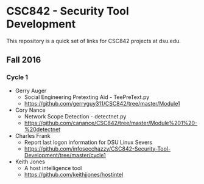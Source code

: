 # CSC842 - Security Tool Development

This repository is a quick set of links for CSC842 projects at dsu.edu.

## Fall 2016

### Cycle 1

- Gerry Auger
  - Social Engineering Pretexting Aid - TeePreText.py 
  - https://github.com/gerryguy311/CSC842/tree/master/Module1
- Cory Nance
  - Network Scope Detection - detectnet.py
  - https://github.com/canance/CSC842/tree/master/Module%201%20-%20detectnet
- Charles Frank
  - Report last logon information for DSU Linux Severs
  - https://github.com/infosecchazzy/CSC842-Security-Tool-Development/tree/master/cycle1
- Keith Jones 
  - A host intelligence tool
  - https://github.com/keithjjones/hostintel 
